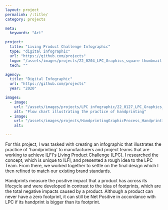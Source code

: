 ```yaml
---
layout: project
permalink: /:title/
category: projects

meta:
  keywords: "Art"

project:
  title: "Living Product Challenge Infographic"
  type: "digital infographic"
  url: "https://github.com/projects"
  logo: "/assets/images/projects/22_0204_LPC_Graphics_square thumbnail copy 2.png"
  tech: ""

agency:
  title: "Digital Infographic"
  url: "https://github.com/projects"
  year: "2020"

images:
  - image:
    url: "/assets/images/projects/LPC infographic/22_0127_LPC_Graphics_final redesign copy.png"
    alt: "Flow chart illustrating the practice of handprinting"
  - image:
    url: "/assets/images/projects/HandprintingGraphicProcess_Handprinting process.png"
    alt:      

---
```

<p>For this project, I was tasked with creating an infographic that illustrates the practice of 'handprinting' to manufacturers and project teams that are working to achieve ILFI's Living Product Challenge (LPC). I researched the concept, which is unique to ILFI, and presented a rough idea to the LPC Team. From there, we worked together to settle on the final design which I then refined to match our existing brand standards.</p>

<p>Handprints measure the positive impact that a product has across its lifecycle and were developed in contrast to the idea of footprints, which are the total negative impacts caused by a product. Although a product can never have a zero footprint, it can still be Net Positive in accordance with LPC if its handprint is bigger than its footprint. </p>